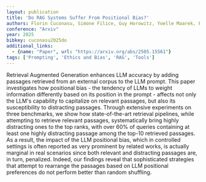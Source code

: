 ```yaml
---
layout: publication
title: 'Do RAG Systems Suffer From Positional Bias?'
authors: Florin Cuconasu, Simone Filice, Guy Horowitz, Yoelle Maarek, Fabrizio Silvestri
conference: "Arxiv"
year: 2025
bibkey: cuconasu2025do
additional_links:
  - {name: "Paper", url: "https://arxiv.org/abs/2505.15561"}
tags: ['Prompting', 'Ethics and Bias', 'RAG', 'Tools']
---
```

Retrieval Augmented Generation enhances LLM accuracy by adding passages retrieved from an external corpus to the LLM prompt. This paper investigates how positional bias - the tendency of LLMs to weight information differently based on its position in the prompt - affects not only the LLM's capability to capitalize on relevant passages, but also its susceptibility to distracting passages. Through extensive experiments on three benchmarks, we show how state-of-the-art retrieval pipelines, while attempting to retrieve relevant passages, systematically bring highly distracting ones to the top ranks, with over 60% of queries containing at least one highly distracting passage among the top-10 retrieved passages. As a result, the impact of the LLM positional bias, which in controlled settings is often reported as very prominent by related works, is actually marginal in real scenarios since both relevant and distracting passages are, in turn, penalized. Indeed, our findings reveal that sophisticated strategies that attempt to rearrange the passages based on LLM positional preferences do not perform better than random shuffling.
